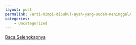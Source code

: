 ```yaml
---
layout: post
permalink: /arti-mimpi-dipukul-ayah-yang-sudah-meninggal/
categories:
    - Uncategorized
---
```


[Baca Selengkapnya](/09)